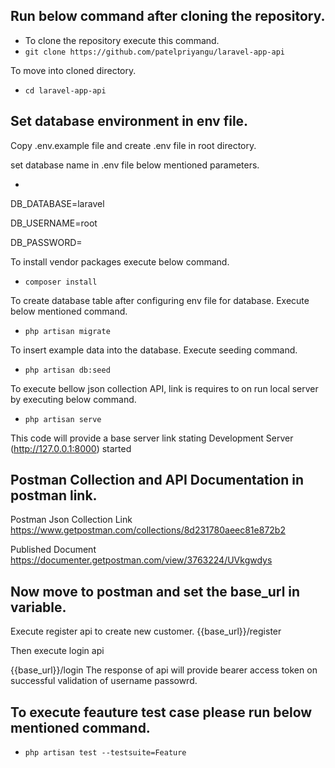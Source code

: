 ## Run below command after cloning the repository.
- To clone the repository execute this command.
- `git clone https://github.com/patelpriyangu/laravel-app-api`

To move into cloned directory.
- `cd laravel-app-api`

## Set database environment in env file.
Copy .env.example file and create .env file in root directory.

set database name in .env file below mentioned parameters. 

- 
DB_DATABASE=laravel

DB_USERNAME=root

DB_PASSWORD=


To install vendor packages execute below command. 
- `composer install`

To create database table after configuring env file for database. Execute below mentioned command.
- `php artisan migrate`

To insert example data into the database. Execute seeding command.
- `php artisan db:seed`

To execute bellow json collection API, link is requires to on run local server by executing below command.

- `php artisan serve`

This code will provide a base server link stating 
Development Server (http://127.0.0.1:8000) started



## Postman Collection and API Documentation in postman link.

Postman Json Collection Link
https://www.getpostman.com/collections/8d231780aeec81e872b2


Published Document
https://documenter.getpostman.com/view/3763224/UVkgwdys


## Now move to postman and set the base_url in variable.

Execute register api to create new customer. 
{{base_url}}/register

Then execute login api

{{base_url}}/login
The response of api will provide bearer access token on successful validation of username passowrd.

## To execute feauture test case please run below mentioned command.
- `php artisan test --testsuite=Feature`



